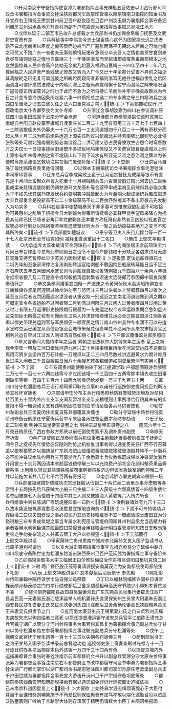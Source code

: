 <!-- { "loadSidebar": true } -->
　　○升河南汝宁守备指挥使袁漳为署都指挥佥事充神枢五营佐击以山西行都司军政佥书署都指挥佥事梁文铨注狭西都司军政掌印管事以南京镇南卫指挥同知金书及升宣府右卫镇抚王懋赏甘州前卫百户赵良臣右卫百户刘汝玉俱为署指挥佥事守备泗州膳房甘州洪水各地方升青村所副千户陈嘉谟为署指挥佥事把总吴淞江地方
　　○戊申以延宁二镇互市告竣升总督戴才为兵部尚书仍加赐金帛新旧抚臣及文武将吏赏赉有差
　　○兵科给事中李熙言今志士谋臣焦心疚怀为国家抱长远之虑者孰不曰北虏南夷以臣度之俺答贡而边戒当严广寇张而荡平无期北未若南之可忧也南之可忧又不独广东一省也夫无事则偷惰玩愒有急则仓卒支吾人之情也美货甘食则来食尽货竭则徙寇之情也自嘉靖三十一年倭掠浙东而吴越诸郡咸罹荼毒南郡根本之地岌然震惊其人民庐舍畜产焚劫无余矣乃始蔓入福建自嘉靖三十四年至四十二年八九载间福之人民庐舍产畜残破尤惨故又转而入广今又已十年余矣计受害不异前之福浙其凋敝耗乏已无复可垂涎彼之所睨盻而窥伺者非福则浙耳无他往也福自倭乱之后区画调度可谓纤悉然法咸密于内地而海上之备尚疏意稍懈于暂宁而潜萌之衅未睹况当广寇旁窥正所谓震邻之时也于此而不急为之所将待亡羊而后补牢乎晚矣故臣以为今日之计宜专意海防因条所吃紧六事一曰慎把总之选二曰专水寨之守三曰精海兵之选四曰复烟墩之旧五曰坚久任之法六曰重克减之禁＜锍-釒＞下兵部覆如议行  己酉改南京太仆寺卿罗良为太仆寺卿
　　○升浙江佥事胡汝嘉为四川右参议调补原任四川佥事田应弼于云南分守金沧道
　　○河道侍郎万恭奏管堤副使章时鸾筑过南堤自兰阳县赵皮寨至虞城县凌家庄长二百二十九里有奇用工五十万七千七百四十一工除调拨傜夫外仍募夫一十六万七百一工支河道银四千八百二十一两有奇秋分而起未尽十月工成为照前堤系运道上源先该酌议兴筑南北并峙若南强北弱则势必北侵张秋等处可虞北强南弱则势必南溢徐吕二洪可虑又恐占民膏腴致生咨怨今时鸾督数万之夫仅七十日竣事接续旧堤既不多损民地鸠集傜役又不多费官银且堤虞城以上则上源水有所末得冲刷之宜不堤砀山以下则下流水有所容无泛滥之患治河之策以为长便时鸾原系溙设乞敕填注实在衙门庶便补报＜锍-釒＞下吏部
　　○日讲官马自强丁母忧赐路费表里驰傅回籍
　　○以锦衣卫南镇抚司佥书署指挥佥事毛澄铨注本司掌印管事
　　○辽东总兵官李成梁败土蛮于辽河诏赏督抚及成梁等银币有差先是十月间土蛮聚众声言入犯至十一月朔贼精兵五六百骑营旧辽阳北河去边二百余里成梁亲赴镇远堡防剿仍调参游马文龙唐朴等合营甲申成梁哨见前贼料其必俟众集大举不如先伐其谋乃夜发伏兵约黎明突冲贼垒起火为号至期火起成梁统兵趣应贼遂大奔兵部奏言是役斩首不过二十余级获马不过二百余匹然掩其不备出奇袭击先发制人为功实多
　　○兵科右给事中张楚城奏天下非多事可畏惟餋寇酿乱至不可收拾为可畏惠州之乱酿于招抚今日大剿诚为得策所谓抚者必其释甲徒手望风来降方为抚民其前称已抚已降者必角□羊党散剿各还本籍方称抚降自非然者正凶狡以抚套官之故智必尽行剿处以除祸根若稍有遗孽窜伏则大兵一掣之后劫掠益甚地方之变当不知其所终矣＜锍-釒＞下兵部覆如楚城议
　　○泰宁等卫夷人头目兀捏台等一百一十七人赴京贺长至节给赏如例  减释北直隶重囚十二名口
　　○庚戌  上御文华殿讲读
　　○内承运库太监崔敏请买金两珠石＜锍-釒＞下内阁张居正言前项珠宝六月间已奉旨停止今忽有此举则前日之诏令不信今户部钱粮十分缺乏各边求讨月无虚日实难支持乞暂停此举少苏民力因封还敏＜锍-釒＞遂报罢  定议运船径抵石土二坝先年船至张家湾停泊复用剥船转运官给剥船不敷因拘民船展转延捱日运不足三万石隆庆五年五月因河水盛长创令运船径自抵坝省转剥银九千四百八十余两六年概令抵坝省银几及二万是直令抵坝軗抵湾运剥繁省迟速大远侍郎万恭因郎中周良宾亟奏请行之
　　○恭又条奏河漕事宜四叚一严迟速之令黄河伏秋水高运船所避宜令江南粮储各督尾帮遵限过徐州洪勿至与怒河斗三月过洪者以上劳叙荐四月过者次之延至五月后者议罚因而遇水漂没者从重议拟一别远近之宜南北河道逈殊到湾之期非可概定宜令各省运船不过闸者限二月到湾过闸限三月过闸人过黄者限四月过闸过黄又过江者限五月巡漕御史按限期行殿最为一专兑运之权今议早运徵发期会急如星火监兑部臣无殿最之权有司慢而军卫易人转求督粮烦难兑运必至愆期宜照浙江例各省俱以御史带理兑运则官与军民俱便一顺官民之情江南山谷州县仲冬水涸不可以舟迨水发时兑运已缓宜从真便赍银至会城市米候兑但责早兑不必问所从来农末相资官民相利兑运日早过江过淮入闸抵湾自然如期＜锍-釒＞下户部议覆惟监兑部臣照旧
　　○恭又言春间大挑待本年之运者  累朝之旧法秋中大挑待来年之运者  皇上之新规今南旺一带及三河口诸处河道九月兴工十月竣事但臣所治孝河耳使运舡不速至将焉用河明岁全运四百万石计船一万艘须以正二三四月尽数过洪远避黄水为期计每月当过洪入闸者二千五百艘每日当八十余艘乞敕各粮储道如期督至庶河有实用＜锍-釒＞下工部
　　○辛亥调贵州副使滕伯轮于浙江提调学政  户部题固原游兵额银二万七千一百七十六两四钱零今岁过闰该增一千三百四十五两零除本镇先收庄田事例缺伍等银一万四千五百六十四两九钱零仍给发银一万三千九百五十两
　　○革四川分守松潘副总兵王诏行都司掌印耿光佥事韩以甫任行巡按御史提问抚臣刘斯洁参其败坏官箴也
　　○户部请申饬分布主兵行粮悉照秋防有警贼势压境及对垒相持百里五十里内外应全支半支间及暂准全支半支稍缓则止事例准给行粮其未有的实警报不得一概调动关支有违明例因总督刘应节请给备各兵马供餋故也
　　○勒甘州左副总兵王孟夏闲住孟夏自陈兵部覆其贪懦也
　　○勒分守延绥中路参将倪英阶州守备云鹤原任宁夏奇兵营中军来臣各闲住督臣戴才秋防参劾也
　　○壬子辰正二刻冬至
明神宗显皇帝实录卷之七
明神宗显皇帝实录卷之八
　　隆庆六年十二月癸丑朔原任广西右参政方邦庆以前任副使考察不及调补贵州副使
　　○命顺天府祈雪
　　○两广提督殷正茂奏岭海兵机议事者主剿黜抚当事者则权宜于抚剿之间今日之抚视先年情势逈异随时酌势之机权惟当事者得以通变臣先任广西不行召募盖以狼制獞譬之以猫捕鼠广东则海贼山贼倭贼番贼狼贼猺贼里海贼其种不一非浙兵必不能冲锋议水陆约用兵三万募浙兵八千余悉募土兵俟教练既成堪以冲锋渐汰浙兵计用银三十余万两因请本省额运钱粮停解三年以充饷费户部言金花颜料蜡茶果品等银系供  上用难以轻议其盐课铁税赃罚事例银虽系济边但该省急缺军饷酌停解二年并以前拖欠者共八万七千六百两有奇报可
　　○南京鸿胪寺卿史朝宾卒赐祭一坛
　　○兵部覆福建擒斩倭贼功次赏巡抚殷从俭银二十两纻丝二表里佥事乔懋敬等各赏银十五两按先后凡获贼大小船三只生擒二十三人获级十六颗真倭首十四级生倭七名夺回被掳七人而倭贼十四级中其三人则又被掳渔人黄聪等六人所力斩也
　　○兵科给事中刘铉陈湖广修筑堤塍四事一曰酌＜锍-釒＞浚荆襄诸处有九穴十三口以洩水势近被筑塞堤愈高水涨愈甚宜按地咨询务＜锍-釒＞下流不可专恃堤功以捍巨浸二曰议夫田修浚之事必资民力宜动支钱粮雇觅不宜一概编派取土废田宜为分豁税粮三曰专责成筑堤之事当专属水利宪臣与管堤府同知其州判县丞尤当选精力有余者委用水利宪臣课其殿最四曰禁侵冒合用钱粮会计明白委管堤同知按日支散勿落吏农之手勿委杂流之人并革去管工大户以杜觊望＜锍-釒＞下工部覆行
　　○  上御文华殿讲读
　　○甲寅荫阵亡贵州思南府知府李允简孙文良入国子监读书从允简子通判祝请也
　　○以宣大游击署都指挥佥事李光祖充参将分守延绥中路升四川坝底守备陈世忠为松潘东路游击狭西泰州卫百户范延武为署指挥佥事守备阶州
　　○乙卯赐辅臣御书大字三幅居正曰尔惟盐梅曰汝作舟楫吕调阳曰枢机克慎二臣上＜锍-釒＞谢  两广督臣殷正茂等奏请袭授安南莫茂洽为安南都统使司都统使下礼部
　　○丙辰  上御文华殿讲读○  慈孝献皇后忌辰祭于  奉先殿
　　○赐礼部左侍郎兼翰林院侍读学士马自强父母祭葬
　　○丁巳以翰林院编修许国补日讲官  旌表顺孙杨茂勋之门曰孝行勋成都后卫舍余幼孤祖母高氏守节勋少小即知孝餋贫淡不袁
　　○旌河南府雒阳县故知县吴瀛妻邓氏广东东筦县民张集行妻翟氏江西广昌县民高一元妻易氏浙江慈溪县举人杨机妻孙氏直隶保安州生员曾大用妻朱氏浙江西安县民郑孔谟妻王氏又民沈浃妻刘氏四川成都后卫舍余杨论妻高氏狭西朝邑县民王来妻梁氏俱贞节之门
　　○旌河南太康县生员王锡第妻刘氏之门曰贞烈刘氏痛夫病故矢志以殉自缢者三竟死  以原任提督漕运镇守淮安总兵官平江伯陈王谟充总兵官镇守湖广以管分守河州参将事务为事官何其昌复为署指挥佥事充副总兵协守甘州以协守松潘东路左参将署都指挥佥事沈鲸充副总兵分守松潘等处
　　○戊午  上视朝文武官抚宁侯朱冈等一百七十三员以失朝各罚禄俸三月
　　○荫刑部尚书王之诰子梦舄入国子监读书录前总督边功也  巡视御史张士奇奏查刷过光禄寺十一月分逐日供办各项品物除本色外该银一万四千三十四两有奇
　　○以提督京城内外巡捕署都督佥事张时春铨注南京前军都督府佥书升以副总兵管理分守太原左参将事张筹为署都督佥事铨注南京右军都督府佥书改中都留守司佥书李瀚为署都指挥佥事铨注湖广行都司掌印以湖广都司佥书胡恩铨注四川都司掌印升原任老营堡副总兵正千户田世威为署都指挥佥事充宣大游击升沅州卫千户宗绶守备坝底等处
　　○都察院奏狭西西安府知府邵畯挟索有据以遇恩诏免罪仍行巡按御史追赃依拟
　　○己未南京科道因星变上＜锍-釒＞大要欲  上始终典学逊志缉熙寄腹心于大臣付耳目于台谏惜赀则嚬笑施予不苟爱民则保恤惠餋有加笃孝敬以端化源勤召见以资启沃防壅蔽则广听纳于言路崇大体则存浑厚于精明仍请敕大小臣工共图昭格报闻
